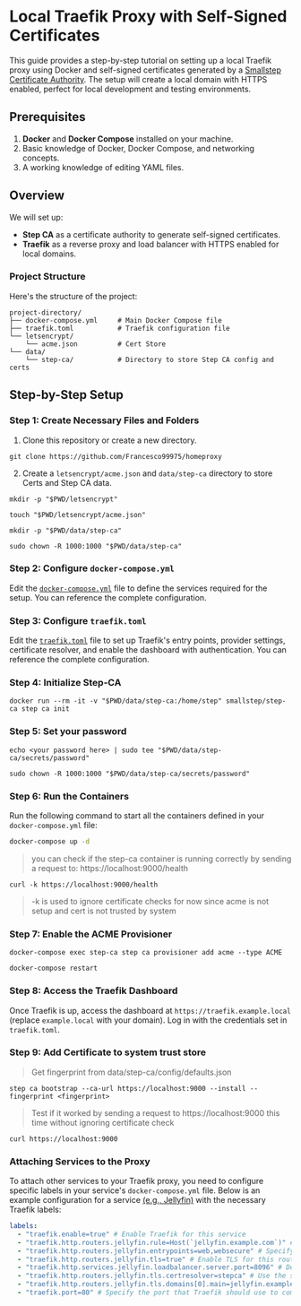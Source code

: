 # Local Traefik Proxy with Self-Signed Certificates

This guide provides a step-by-step tutorial on setting up a local Traefik proxy using Docker and self-signed certificates generated by a [Smallstep Certificate Authority](https://smallstep.com/docs/step-ca). The setup will create a local domain with HTTPS enabled, perfect for local development and testing environments.

## Prerequisites

1. **Docker** and **Docker Compose** installed on your machine.
2. Basic knowledge of Docker, Docker Compose, and networking concepts.
3. A working knowledge of editing YAML files.

## Overview

We will set up:

- **Step CA** as a certificate authority to generate self-signed certificates.
- **Traefik** as a reverse proxy and load balancer with HTTPS enabled for local domains.

### Project Structure

Here's the structure of the project:

```plaintext
project-directory/
├── docker-compose.yml     # Main Docker Compose file
├── traefik.toml           # Traefik configuration file
└── letsencrypt/
    └── acme.json          # Cert Store
└── data/
    └── step-ca/           # Directory to store Step CA config and certs
```

## Step-by-Step Setup

### Step 1: Create Necessary Files and Folders

1. Clone this repository or create a new directory.

```
git clone https://github.com/Francesco99975/homeproxy
```

2. Create a `letsencrypt/acme.json` and `data/step-ca` directory to store Certs and Step CA data.

```
mkdir -p "$PWD/letsencrypt"

touch "$PWD/letsencrypt/acme.json"
```

```
mkdir -p "$PWD/data/step-ca"

sudo chown -R 1000:1000 "$PWD/data/step-ca"
```

### Step 2: Configure `docker-compose.yml`

Edit the [`docker-compose.yml`](docker-compose.yml) file to define the services required for the setup. You can reference the complete configuration.

### Step 3: Configure `traefik.toml`

Edit the [`traefik.toml`](traefik.toml) file to set up Traefik's entry points, provider settings, certificate resolver, and enable the dashboard with authentication. You can reference the complete configuration.

### Step 4: Initialize Step-CA

```
docker run --rm -it -v "$PWD/data/step-ca:/home/step" smallstep/step-ca step ca init
```

### Step 5: Set your password

```
echo <your password here> | sudo tee "$PWD/data/step-ca/secrets/password"

sudo chown -R 1000:1000 "$PWD/data/step-ca/secrets/password"
```

### Step 6: Run the Containers

Run the following command to start all the containers defined in your `docker-compose.yml` file:

```sh
docker-compose up -d
```

> you can check if the step-ca container is running correctly by sending a request to: https://localhost:9000/health

```
curl -k https://localhost:9000/health
```

> -k is used to ignore certificate checks for now since acme is not setup and cert is not trusted by system

### Step 7: Enable the ACME Provisioner

```
docker-compose exec step-ca step ca provisioner add acme --type ACME

docker-compose restart
```

### Step 8: Access the Traefik Dashboard

Once Traefik is up, access the dashboard at `https://traefik.example.local` (replace `example.local` with your domain). Log in with the credentials set in `traefik.toml`.

### Step 9: Add Certificate to system trust store

> Get fingerprint from data/step-ca/config/defaults.json

```
step ca bootstrap --ca-url https://localhost:9000 --install --fingerprint <fingerprint>
```

> Test if it worked by sending a request to https://localhost:9000 this time without ignoring certificate check

```
curl https://localhost:9000
```

### Attaching Services to the Proxy

To attach other services to your Traefik proxy, you need to configure specific labels in your service's `docker-compose.yml` file. Below is an example configuration for a service [(e.g., Jellyfin)](services/docker-compose_jellyfin.yml) with the necessary Traefik labels:

```yaml
labels:
  - "traefik.enable=true" # Enable Traefik for this service
  - "traefik.http.routers.jellyfin.rule=Host(`jellyfin.example.com`)" # Define the routing rule based on the host
  - "traefik.http.routers.jellyfin.entrypoints=web,websecure" # Specify the entry points for HTTP and HTTPS
  - "traefik.http.routers.jellyfin.tls=true" # Enable TLS for this router
  - "traefik.http.services.jellyfin.loadbalancer.server.port=8096" # Define the port on which the service is running
  - "traefik.http.routers.jellyfin.tls.certresolver=stepca" # Use the specified certificate resolver for TLS
  - "traefik.http.routers.jellyfin.tls.domains[0].main=jellyfin.example.com" # Define the main domain for TLS
  - "traefik.port=80" # Specify the port that Traefik should use to communicate with the service
```
